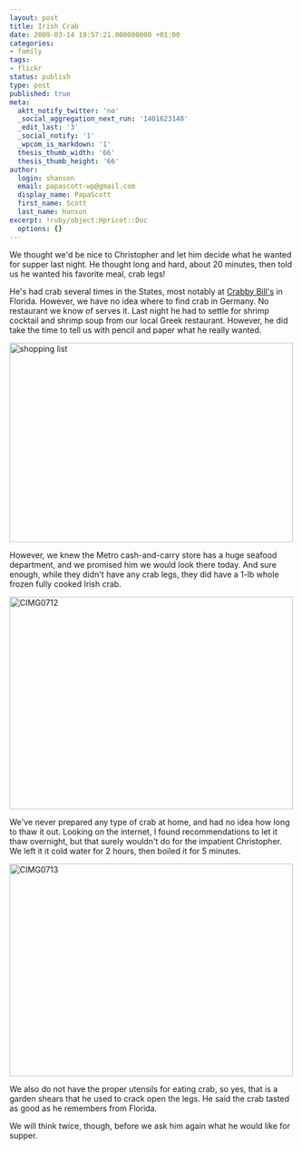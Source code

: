 ```yaml
---
layout: post
title: Irish Crab
date: 2009-03-14 19:57:21.000000000 +01:00
categories:
- family
tags:
- flickr
status: publish
type: post
published: true
meta:
  aktt_notify_twitter: 'no'
  _social_aggregation_next_run: '1401623148'
  _edit_last: '3'
  _social_notify: '1'
  _wpcom_is_markdown: '1'
  thesis_thumb_width: '66'
  thesis_thumb_height: '66'
author:
  login: shanson
  email: papascott-wp@gmail.com
  display_name: PapaScott
  first_name: Scott
  last_name: Hanson
excerpt: !ruby/object:Hpricot::Doc
  options: {}
---
```

<p>We thought we'd be nice to Christopher and let him decide what he wanted for supper last night. He thought long and hard, about 20 minutes, then told us he wanted his favorite meal, crab legs!</p>
<p>He's had crab several times in the States, most notably at <a href="http://www.crabbybills.com/locations.html">Crabby Bill's</a> in Florida. However, we have no idea where to find crab in Germany. No restaurant we know of serves it. Last night he had to settle for shrimp cocktail and shrimp soup from our local Greek restaurant. However, he did take the time to tell us with pencil and paper what he really wanted.</p>
<p><a href="http://www.flickr.com/photos/51035717986@N01/3355343349" title="View 'shopping list' on Flickr.com"><img src="https://farm4.static.flickr.com/3417/3355343349_a6fa3a7dfe.jpg" alt="shopping list" border="0" width="500" height="352" /></a></p>
<p>However, we knew the Metro cash-and-carry store has a huge seafood department, and we promised him we would look there today. And sure enough, while they didn't have any crab legs, they did have a 1-lb whole frozen fully cooked Irish crab.</p>
<p><a href="http://www.flickr.com/photos/51035717986@N01/3353642373" title="View 'CIMG0712' on Flickr.com"><img src="https://farm4.static.flickr.com/3019/3353642373_809dba35a8.jpg" alt="CIMG0712" border="0" width="500" height="375" /></a></p>
<p>We've never prepared any type of crab at home, and had no idea how long to thaw it out. Looking on the internet, I found recommendations to let it thaw overnight, but that surely wouldn't do for the impatient Christopher. We left it it cold water for 2 hours, then boiled it for 5 minutes.</p>
<p><a href="http://www.flickr.com/photos/51035717986@N01/3354470366" title="View 'CIMG0713' on Flickr.com"><img src="https://farm4.static.flickr.com/3465/3354470366_658525a14d.jpg" alt="CIMG0713" border="0" width="500" height="375" /></a></p>
<p>We also do not have the proper utensils for eating crab, so yes, that is a garden shears that he used to crack open the legs. He said the crab tasted as good as he remembers from Florida.</p>
<p>We will think twice, though, before we ask him again what he would like for supper.</p>
